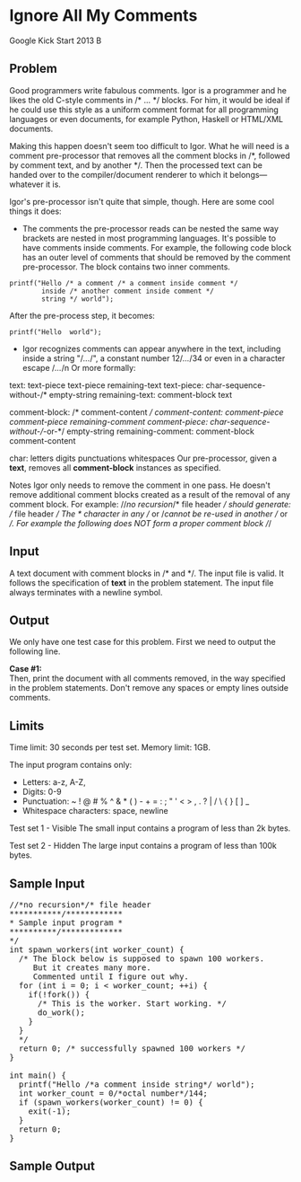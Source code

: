 # Ignore All My Comments
 Google Kick Start 2013 B

## Problem
Good programmers write fabulous comments. Igor is a programmer and he likes the old C-style comments in /* ... */ blocks. For him, it would be ideal if he could use this style as a uniform comment format for all programming languages or even documents, for example Python, Haskell or HTML/XML documents.

Making this happen doesn't seem too difficult to Igor. What he will need is a comment pre-processor that removes all the comment blocks in /*, followed by comment text, and by another */. Then the processed text can be handed over to the compiler/document renderer to which it belongs—whatever it is.

Igor's pre-processor isn't quite that simple, though. Here are some cool things it does:

* The comments the pre-processor reads can be nested the same way brackets are nested in most programming languages. It's possible to have comments inside comments. For example, the following code block has an outer level of comments that should be removed by the comment pre-processor. The block contains two inner comments.

```
printf("Hello /* a comment /* a comment inside comment */ 
        inside /* another comment inside comment */ 
        string */ world");
```

 After the pre-process step, it becomes:

```
printf("Hello  world");
```
* Igor recognizes comments can appear anywhere in the text, including inside a string "/*...*/", a constant number 12/*...*/34 or even in a character escape \/*...*/n
Or more formally:

text:
  text-piece
  text-piece remaining-text
text-piece:
  char-sequence-without-/*
  empty-string
remaining-text:
  comment-block text

comment-block:
  /* comment-content */
comment-content:
  comment-piece
  comment-piece remaining-comment
comment-piece:
  char-sequence-without-/*-or-*/
  empty-string
remaining-comment:
  comment-block comment-content

char:
  letters
  digits
  punctuations
  whitespaces
Our pre-processor, given a **text**, removes all **comment-block** instances as specified.

Notes
Igor only needs to remove the comment in one pass. He doesn't remove additional comment blocks created as a result of the removal of any comment block. For example:
//*no recursion*/* file header */
should generate:
/* file header */
The * character in any /* or /*cannot be re-used in another /* or */. For example the following does NOT form a proper comment block
/*/

## Input
A text document with comment blocks in /* and */. The input file is valid. It follows the specification of **text** in the problem statement. The input file always terminates with a newline symbol.

## Output
We only have one test case for this problem. First we need to output the following line.

**Case #1:**  
Then, print the document with all comments removed, in the way specified in the problem statements. Don't remove any spaces or empty lines outside comments.

## Limits

Time limit: 30 seconds per test set.
Memory limit: 1GB.

The input program contains only:

* Letters: a-z, A-Z,
* Digits: 0-9
* Punctuation: ~ ! @ # % ^ & * ( ) - + = : ; " ' < > , . ? | / \ { } [ ] _
* Whitespace characters: space, newline

Test set 1 - Visible
The small input contains a program of less than 2k bytes.

Test set 2 - Hidden
The large input contains a program of less than 100k bytes.

## Sample Input
<pre>
//*no recursion*/* file header
***********/************
* Sample input program *
**********/*************
*/
int spawn_workers(int worker_count) {
  /* The block below is supposed to spawn 100 workers.
     But it creates many more.
     Commented until I figure out why.
  for (int i = 0; i < worker_count; ++i) {
    if(!fork()) {
      /* This is the worker. Start working. */
      do_work();
    }
  }
  */
  return 0; /* successfully spawned 100 workers */
}

int main() {
  printf("Hello /*a comment inside string*/ world");
  int worker_count = 0/*octal number*/144;
  if (spawn_workers(worker_count) != 0) {
    exit(-1);
  }
  return 0;
}
</pre>

## Sample Output

